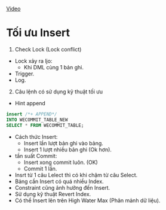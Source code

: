 [Video](https://wecommit.com.vn/courses/chuong-trinh-dao-tao-toi-uu-co-so-du-lieu-cao-cap/lesson/ky-thuat-bo-tro-02/)

# Tối ưu Insert

1. Check Lock (Lock conflict)

- Lock xảy ra ljo:
  - Khi DML cùng 1 bản ghi.
- Trigger.
- Log.

2. Câu lệnh có sử dụng kỹ thuật tối ưu

- Hint append

``` SQL
insert /*+ APPEND*/ 
INTO WECOMMIT_TABLE_NEW
SELECT * FROM WECOMMIT_TABLE;
```

- Cách thức Insert:
  - Insert lần lượt bản ghi vào bảng.
  - Insert 1 lượt nhiều bản ghi (Ok hơn).
- tần suất Commit:
  - Insert xong commit luôn. (OK)
  - Commit 1 lần.
- Insrt từ 1 câu Lelect thì có khi chậm từ câu Select.
- Bảng cần Insert có quá nhiều Index.
- Constraint cũng ảnh hưởng đến Insert.
- Sử dụng kỹ thuật Revert Index.
- Có thể Insert lên trên High Water Max (Phân mảnh dữ liệu).
